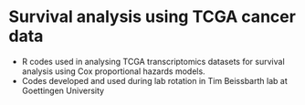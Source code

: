 # Survival analysis using TCGA cancer data 
- R codes used in analysing TCGA transcriptomics datasets for survival analysis using Cox proportional hazards models.
- Codes developed and used during lab rotation in Tim Beissbarth lab at Goettingen University

